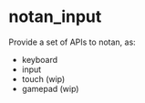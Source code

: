 notan_input 
===

Provide a set of APIs to notan, as:
* keyboard
* input
* touch (wip)
* gamepad (wip)